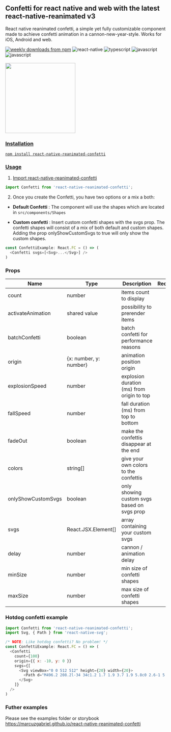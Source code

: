 <h2 align="left">Confetti for react native and web with the latest react-native-reanimated v3</h2>

React native reanimated confetti, a simple yet fully customizable component made to achieve confetti animation in a cannon-new-year-style. Works for iOS, Android and web.

<div style="flex-direction: row">
<a href="https://www.npmjs.com/package/react-native-reanimated-confetti">
  <img alt="weekly downloads from npm" src="https://img.shields.io/npm/dw/react-native-reanimated-confetti"></a>
  <img alt="react-native" src="https://img.shields.io/badge/React_Native-20232A?style=flat-square&logo=react&logoColor=61DAFB"></a>
  <img alt="typescript" src="https://img.shields.io/badge/TypeScript-007ACC?style=flat-square&logo=typescript&logoColor=white"></a>
  <img alt="javascript" src="https://img.shields.io/badge/JavaScript-323330?style=flat-square&logo=javascript&logoColor=F7DF1E"></a>
  <img alt="javascript" src="https://img.shields.io/badge/storybook-FF4785?style=flat-square&logo=storybook&logoColor=white"></a>
<a href="#badge">
</div>
<br>
<img width="220px" src="https://github.com/marcuzgabriel/react-native-reanimated-confetti/blob/main/packages/web/gifs/confetti.gif" />

### Installation

`npm install react-native-reanimated-confetti`

### Usage

1. Import react-native-reanimated-confetti

```javascript
import Confetti from 'react-native-reanimated-confetti';
```

2. Once you create the Confetti, you have two options or a mix a both:

- **Default Confetti** : The component will use the shapes which are located in `src/components/Shapes`

- **Custom confetti** : Insert custom confetti shapes with the svgs prop. The confetti shapes will consist of a mix of both default and custom shapes. Adding the prop onlyShowCustomSvgs to true will only show the custom shapes.

```js
const ConfettiExample: React.FC = () => (
  <Confetti svgs=[<Svg>...</Svg>] />
)
```

### Props

| Name               | Type                   | Description                                 | Required | Default         |
| ------------------ | ---------------------- | ------------------------------------------- | -------- | --------------- |
| count              | number                 | items count to display                      |          | 100             |
| activateAnimation  | shared value           | possibility to prerender items              |          | false           |
| batchConfetti      | boolean                | batch confetti for performance reasons      |          | false           |
| origin             | {x: number, y: number} | animation position origin                   |          | { x: -10, y: 0} |
| explosionSpeed     | number                 | explosion duration (ms) from origin to top  |          | 350             |
| fallSpeed          | number                 | fall duration (ms) from top to bottom       |          | 3000            |
| fadeOut            | boolean                | make the confettis disappear at the end     |          | false           |
| colors             | string[]               | give your own colors to the confettis       |          | default colors  |
| onlyShowCustomSvgs | boolean                | only showing custom svgs based on svgs prop |          | false           |
| svgs               | React.JSX.Element[]    | array containing your custom svgs           |          | []              |
| delay              | number                 | cannon / animation delay                    |          | 0               |
| minSize            | number                 | min size of confetti shapes                 |          | 20              |
| maxSize            | number                 | max size of confetti shapes                 |          | 30              |

### Hotdog confetti example

```js
import Confetti from 'react-native-reanimated-confetti';
import Svg, { Path } from 'react-native-svg';

/* NOTE: Like hotdog confetti? No problem! */
const ConfettiExample: React.FC = () => (
  <Confetti
    count={100}
    origin={{ x: -10, y: 0 }}
    svgs={[
      <Svg viewBox="0 0 512 512" height={20} width={20}>
        <Path d="M496.2 208.2l-34 34c1.2 1.7 1.9 3.7 1.9 5.8c0 2.6-1 5.2-2.9 7L255 461.1c-1.9 1.9-4.4 2.9-7 2.9c-2.1 0-4.1-.7-5.8-1.9l-34 34c10.7 10.2 25 15.8 39.8 15.8c15.4 0 30.1-6.1 41-17L495 289c10.9-10.9 17-25.6 17-41c0-14.8-5.7-29.1-15.8-39.8zM15.8 303.8l34-34c-1.2-1.7-1.9-3.7-1.9-5.8c0-2.6 1-5.2 2.9-7L17 223 50.9 257 257 50.9c1.9-1.9 4.4-2.9 7-2.9c2.1 0 4.1 .7 5.8 1.9l34-34C293.1 5.7 278.8 0 264 0c-15.4 0-30.1 6.1-41 17L17 223C6.1 233.9 0 248.6 0 264c0 14.8 5.7 29.1 15.8 39.8zM447.6 143.6l-304 304c-21.9 21.9-57.3 21.9-79.2 0s-21.9-57.3 0-79.2l304-304c21.9-21.9 57.3-21.9 79.2 0s21.9 57.3 0 79.2zm33.9 33.9c40.6-40.6 40.6-106.5 0-147.1s-106.5-40.6-147.1 0l-304 304c-40.6 40.6-40.6 106.5 0 147.1s106.5 40.6 147.1 0l304-304zm-70.2-38.2c6.2-6.2 6.2-16.4 0-22.6s-16.4-6.2-22.6 0c-7 7-12.5 10.8-17 13.1c-4.5 2.3-8.5 3.4-13.6 4.7l-1.5 .4c-4.7 1.2-10.9 2.7-17.3 5.6c-7.4 3.4-14.8 8.4-22.7 16.3c-16.2 16.2-20.5 30.7-24 42.7l0 .1c-3.1 10.6-5.5 18.8-16 29.2c-5.5 5.5-9.5 7.8-12.4 9.1c-3 1.3-5.8 1.7-10.6 2.4l-.4 .1c-4.6 .6-10.9 1.6-18 4.5c-7.4 3.1-14.8 8.1-22.6 15.9c-16.2 16.2-20.5 30.7-24 42.7l0 .1c-3.1 10.6-5.5 18.8-16 29.2c-5.5 5.5-9.7 8.1-13.3 9.8c-3.6 1.6-6.9 2.5-12 3.7l-1.2 .3c-5.6 1.4-12.6 3.2-20.4 7.3c-7.9 4-16 9.9-25 18.9c-6.2 6.2-6.2 16.4 0 22.6s16.4 6.2 22.6 0c7-7 12.5-10.8 17-13.1c4.5-2.3 8.5-3.4 13.6-4.7l1.5-.4 0 0c4.7-1.2 10.9-2.7 17.3-5.6c7.4-3.4 14.8-8.4 22.7-16.3c16.2-16.2 20.5-30.7 24-42.7l0-.1c3.1-10.6 5.5-18.8 16-29.2c5.5-5.5 9.5-7.8 12.4-9.1c3-1.3 5.8-1.7 10.6-2.4l.4-.1c4.6-.6 10.9-1.6 18-4.5c7.4-3.1 14.8-8.1 22.6-15.9c16.2-16.2 20.5-30.7 24-42.7l0-.1c3.1-10.6 5.5-18.8 16-29.2c5.5-5.5 9.7-8.1 13.3-9.8c3.6-1.6 6.9-2.5 12-3.7l1.2-.3c5.6-1.4 12.6-3.2 20.4-7.3c7.9-4 16-9.9 25-18.9z"/>
      </Svg>
    ]}
  />
)
```

### Futher examples

Please see the examples folder or storybook https://marcuzgabriel.github.io/react-native-reanimated-confetti

